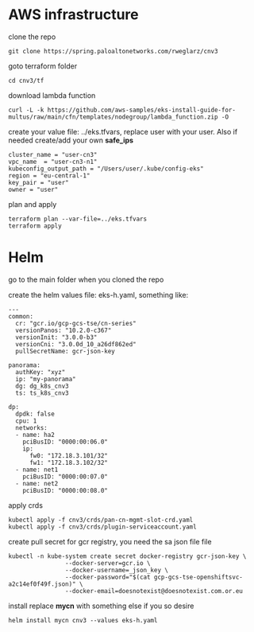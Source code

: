 # AWS infrastructure
clone the repo
```
git clone https://spring.paloaltonetworks.com/rweglarz/cnv3
```

goto terraform folder
```
cd cnv3/tf
```

download lambda function
```
curl -L -k https://github.com/aws-samples/eks-install-guide-for-multus/raw/main/cfn/templates/nodegroup/lambda_function.zip -O
```

create your value file: ../eks.tfvars, replace user with your user. Also if needed create/add your own **safe_ips**
```
cluster_name = "user-cn3" 
vpc_name  = "user-cn3-n1"
kubeconfig_output_path = "/Users/user/.kube/config-eks"
region = "eu-central-1"
key_pair = "user"
owner = "user"
```

plan and apply
```
terraform plan --var-file=../eks.tfvars
terraform apply
```

# Helm
go to the main folder when you cloned the repo

create the helm values file: eks-h.yaml, something like:
```
---
common:
  cr: "gcr.io/gcp-gcs-tse/cn-series"
  versionPanos: "10.2.0-c367"
  versionInit: "3.0.0-b3"
  versionCni: "3.0.0d_10_a26df862ed"
  pullSecretName: gcr-json-key

panorama:
  authKey: "xyz"
  ip: "my-panorama"
  dg: dg_k8s_cnv3
  ts: ts_k8s_cnv3

dp:
  dpdk: false
  cpu: 1
  networks:
  - name: ha2
    pciBusID: "0000:00:06.0"
    ip:
      fw0: "172.18.3.101/32"
      fw1: "172.18.3.102/32"
  - name: net1
    pciBusID: "0000:00:07.0"
  - name: net2
    pciBusID: "0000:00:08.0"
```

apply crds
```
kubectl apply -f cnv3/crds/pan-cn-mgmt-slot-crd.yaml
kubectl apply -f cnv3/crds/plugin-serviceaccount.yaml
```

create pull secret for gcr registry, you need the sa json file file 
```
kubectl -n kube-system create secret docker-registry gcr-json-key \
                --docker-server=gcr.io \
                --docker-username=_json_key \
                --docker-password="$(cat gcp-gcs-tse-openshiftsvc-a2c14ef0f49f.json)" \
                --docker-email=doesnotexist@doesnotexist.com.or.eu
```

install replace **mycn** with something else if you so desire
```
helm install mycn cnv3 --values eks-h.yaml 
```
